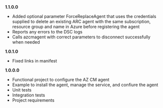 **1.1.0.0**

- Added optional parameter ForceReplaceAgent that uses the credentials supplied to delete an existing ARC agent with the same subscription, resource group and name in Azure before registering the agent
- Reports any errors to the DSC logs
- Calls azcmagent with correct parameters to disconnect successfully when needed

**1.0.1.0**

- Fixed links in manifest 

**1.0.0.0**

- Functional project to configure the AZ CM agent
- Example to install the agent, manage the service, and confiure the agent
- Unit tests
- Integration tests
- Project requirements
